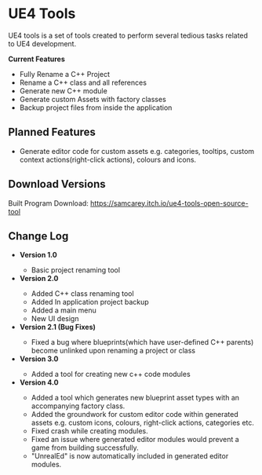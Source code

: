 # UE4 Tools
UE4 tools is a set of tools created to perform several tedious tasks related to UE4 development.

<strong>Current Features</strong>
<ul>
	<li>Fully Rename a C++ Project</li>
	<li>Rename a C++ class and all references</li>
    <li>Generate new C++ module</li>
    <li>Generate custom Assets with factory classes</li>
	<li>Backup project files from inside the application</li>
</ul>

## Planned Features
<ul>
    <li>Generate editor code for custom assets e.g. categories, tooltips, custom context actions(right-click actions), colours and icons.</li>
</ul>

## Download Versions
Built Program Download: https://samcarey.itch.io/ue4-tools-open-source-tool

## Change Log
<ul>
	<li><strong>Version 1.0</strong></li>
	<ul>
		<li>Basic project renaming tool</li>
	</ul>
	<li><strong>Version 2.0</strong></li>
	<ul>
		<li>Added C++ class renaming tool</li>
		<li>Added In application project backup</li>
		<li>Added a main menu</li>
		<li>New UI design</li>
	</ul>
	<li><strong>Version 2.1 (Bug Fixes)</strong></li>
	<ul>
		<li>Fixed a bug where blueprints(which have user-defined C++ parents) become unlinked upon renaming a project or class</li>
	</ul>
    <li><strong>Version 3.0 </strong></li>
	<ul>
		<li>Added a tool for creating new c++ code modules</li>
	</ul>
        <li><strong>Version 4.0 </strong></li>
	<ul>
		<li>Added a tool which generates new blueprint asset types with an accompanying factory class.</li>
        <li>Added the groundwork for custom editor code within generated assets e.g. custom icons, colours, right-click actions, categories etc.</li>
        <li>Fixed crash while creating modules.</li>
        <li>Fixed an issue where generated editor modules would prevent a game from building successfully.</li>
        <li>"UnrealEd" is now automatically included in generated editor modules.</li>
	</ul>
</ul>
